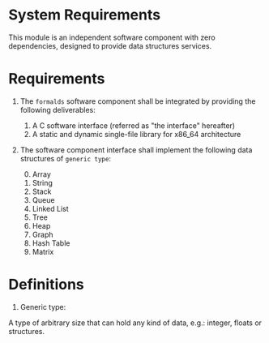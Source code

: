 # System Requirements

This module is an independent software component with zero dependencies, designed to provide data structures services.

# Requirements

1. The ```formalds``` software component shall be integrated by providing the following deliverables:

    1. A C software interface (referred as "the interface" hereafter)
    2. A static and dynamic single-file library for x86_64 architecture

2. The software component interface shall implement the following data structures of ```generic type```:

    0. Array
    1. String
    2. Stack
    3. Queue
    4. Linked List
    5. Tree
    6. Heap
    7. Graph
    8. Hash Table
    9. Matrix

# Definitions

1. Generic type:

A type of arbitrary size that can hold any kind of data, e.g.: integer, floats or structures.
